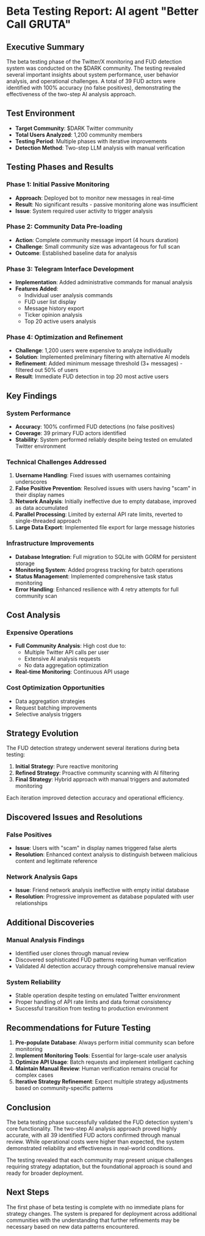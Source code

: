 # Beta Testing Report: AI agent "Better Call GRUTA"

## Executive Summary

The beta testing phase of the Twitter/X monitoring and FUD detection system was conducted on the $DARK community. The testing revealed several important insights about system performance, user behavior analysis, and operational challenges. A total of 39 FUD actors were identified with 100% accuracy (no false positives), demonstrating the effectiveness of the two-step AI analysis approach.

## Test Environment

- **Target Community**: $DARK Twitter community
- **Total Users Analyzed**: 1,200 community members
- **Testing Period**: Multiple phases with iterative improvements
- **Detection Method**: Two-step LLM analysis with manual verification

## Testing Phases and Results

### Phase 1: Initial Passive Monitoring
- **Approach**: Deployed bot to monitor new messages in real-time
- **Result**: No significant results - passive monitoring alone was insufficient
- **Issue**: System required user activity to trigger analysis

### Phase 2: Community Data Pre-loading
- **Action**: Complete community message import (4 hours duration)
- **Challenge**: Small community size was advantageous for full scan
- **Outcome**: Established baseline data for analysis

### Phase 3: Telegram Interface Development
- **Implementation**: Added administrative commands for manual analysis
- **Features Added**:
  - Individual user analysis commands
  - FUD user list display
  - Message history export
  - Ticker opinion analysis
  - Top 20 active users analysis

### Phase 4: Optimization and Refinement
- **Challenge**: 1,200 users were expensive to analyze individually
- **Solution**: Implemented preliminary filtering with alternative AI models
- **Refinement**: Added minimum message threshold (3+ messages) - filtered out 50% of users
- **Result**: Immediate FUD detection in top 20 most active users

## Key Findings

### System Performance
- **Accuracy**: 100% confirmed FUD detections (no false positives)
- **Coverage**: 39 primary FUD actors identified
- **Stability**: System performed reliably despite being tested on emulated Twitter environment

### Technical Challenges Addressed
1. **Username Handling**: Fixed issues with usernames containing underscores
2. **False Positive Prevention**: Resolved issues with users having "scam" in their display names
3. **Network Analysis**: Initially ineffective due to empty database, improved as data accumulated
4. **Parallel Processing**: Limited by external API rate limits, reverted to single-threaded approach
5. **Large Data Export**: Implemented file export for large message histories

### Infrastructure Improvements
- **Database Integration**: Full migration to SQLite with GORM for persistent storage
- **Monitoring System**: Added progress tracking for batch operations
- **Status Management**: Implemented comprehensive task status monitoring
- **Error Handling**: Enhanced resilience with 4 retry attempts for full community scan

## Cost Analysis

### Expensive Operations
- **Full Community Analysis**: High cost due to:
  - Multiple Twitter API calls per user
  - Extensive AI analysis requests
  - No data aggregation optimization
- **Real-time Monitoring**: Continuous API usage

### Cost Optimization Opportunities
- Data aggregation strategies
- Request batching improvements
- Selective analysis triggers

## Strategy Evolution

The FUD detection strategy underwent several iterations during beta testing:

1. **Initial Strategy**: Pure reactive monitoring
2. **Refined Strategy**: Proactive community scanning with AI filtering
3. **Final Strategy**: Hybrid approach with manual triggers and automated monitoring

Each iteration improved detection accuracy and operational efficiency.

## Discovered Issues and Resolutions

### False Positives
- **Issue**: Users with "scam" in display names triggered false alerts
- **Resolution**: Enhanced context analysis to distinguish between malicious content and legitimate reference

### Network Analysis Gaps
- **Issue**: Friend network analysis ineffective with empty initial database
- **Resolution**: Progressive improvement as database populated with user relationships

## Additional Discoveries

### Manual Analysis Findings
- Identified user clones through manual review
- Discovered sophisticated FUD patterns requiring human verification
- Validated AI detection accuracy through comprehensive manual review

### System Reliability
- Stable operation despite testing on emulated Twitter environment
- Proper handling of API rate limits and data format consistency
- Successful transition from testing to production environment

## Recommendations for Future Testing

1. **Pre-populate Database**: Always perform initial community scan before monitoring
2. **Implement Monitoring Tools**: Essential for large-scale user analysis
3. **Optimize API Usage**: Batch requests and implement intelligent caching
4. **Maintain Manual Review**: Human verification remains crucial for complex cases
5. **Iterative Strategy Refinement**: Expect multiple strategy adjustments based on community-specific patterns

## Conclusion

The beta testing phase successfully validated the FUD detection system's core functionality. The two-step AI analysis approach proved highly accurate, with all 39 identified FUD actors confirmed through manual review. While operational costs were higher than expected, the system demonstrated reliability and effectiveness in real-world conditions.

The testing revealed that each community may present unique challenges requiring strategy adaptation, but the foundational approach is sound and ready for broader deployment.

## Next Steps

The first phase of beta testing is complete with no immediate plans for strategy changes. The system is prepared for deployment across additional communities with the understanding that further refinements may be necessary based on new data patterns encountered.